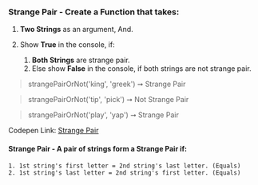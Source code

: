 ### Strange Pair - Create a Function that takes:

1. **Two Strings** as an argument, And.

1. Show **True** in the console, if: 

    1. **Both Strings** are strange pair.    
    1. Else show **False** in the console, if both strings are not strange pair.

> strangePairOrNot('king', 'greek') ➞ Strange Pair 

> strangePairOrNot('tip', 'pick') ➞ Not Strange Pair

> strangePairOrNot('play', 'yap') ➞ Strange Pair

Codepen Link: [Strange Pair](https://codepen.io/naveencoder/pen/mYMywg?editors=0012)

#### Strange Pair - A pair of strings form a Strange Pair if:

    1. 1st string's first letter = 2nd string's last letter. (Equals)
    2. 1st string's last letter = 2nd string's first letter. (Equals)